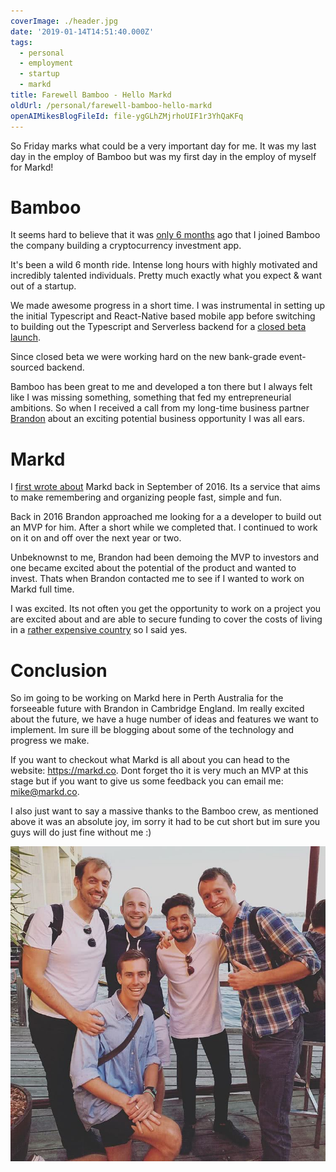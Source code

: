 ```yaml
---
coverImage: ./header.jpg
date: '2019-01-14T14:51:40.000Z'
tags:
  - personal
  - employment
  - startup
  - markd
title: Farewell Bamboo - Hello Markd
oldUrl: /personal/farewell-bamboo-hello-markd
openAIMikesBlogFileId: file-ygGLhZMjrhoUIF1r3YhQaKFq
---
```


So Friday marks what could be a very important day for me. It was my last day in the employ of Bamboo but was my first day in the employ of myself for Markd!

<!-- more -->

# Bamboo

It seems hard to believe that it was [only 6 months](/posts/started-at-bamboo/) ago that I joined Bamboo the company building a cryptocurrency investment app.

It's been a wild 6 month ride. Intense long hours with highly motivated and incredibly talented individuals. Pretty much exactly what you expect & want out of a startup.

We made awesome progress in a short time. I was instrumental in setting up the initial Typescript and React-Native based mobile app before switching to building out the Typescript and Serverless backend for a [closed beta launch](https://medium.com/bambooblockchain/announcing-bamboos-closed-beta-173980918983).

Since closed beta we were working hard on the new bank-grade event-sourced backend.

Bamboo has been great to me and developed a ton there but I always felt like I was missing something, something that fed my entrepreneurial ambitions. So when I received a call from my long-time business partner [Brandon](https://brandonwu.co/) about an exciting potential business opportunity I was all ears.

# Markd

I [first wrote about](/posts/portfolio/projects/introducing-markd-pinterest-for-people/) Markd back in September of 2016. Its a service that aims to make remembering and organizing people fast, simple and fun.

Back in 2016 Brandon approached me looking for a a developer to build out an MVP for him. After a short while we completed that. I continued to work on it on and off over the next year or two.

Unbeknownst to me, Brandon had been demoing the MVP to investors and one became excited about the potential of the product and wanted to invest. Thats when Brandon contacted me to see if I wanted to work on Markd full time.

I was excited. Its not often you get the opportunity to work on a project you are excited about and are able to secure funding to cover the costs of living in a [rather expensive country](https://www.numbeo.com/cost-of-living/country_result.jsp?country=Australia) so I said yes.

# Conclusion

So im going to be working on Markd here in Perth Australia for the forseeable future with Brandon in Cambridge England. Im really excited about the future, we have a huge number of ideas and features we want to implement. Im sure ill be blogging about some of the technology and progress we make.

If you want to checkout what Markd is all about you can head to the website: https://markd.co. Dont forget tho it is very much an MVP at this stage but if you want to give us some feedback you can email me: mike@markd.co.

I also just want to say a massive thanks to the Bamboo crew, as mentioned above it was an absolute joy, im sorry it had to be cut short but im sure you guys will do just fine without me :)

![](./bamboo-crew.jpg)
